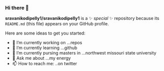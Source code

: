 ### Hi there 👋


**sravanikodipelly1/sravanikodipelly1** is a ✨ _special_ ✨ repository because its `README.md` (this file) appears on your GitHub profile.

Here are some ideas to get you started:

- 🔭 I’m currently working on ...repos
- 🌱 I’m currently learning ...github
- 👯 I’m currently pursing masters in ...northwest missouri state university
- 💬 Ask me about ...my energy
- 📫 How to reach me: ..on twitter

